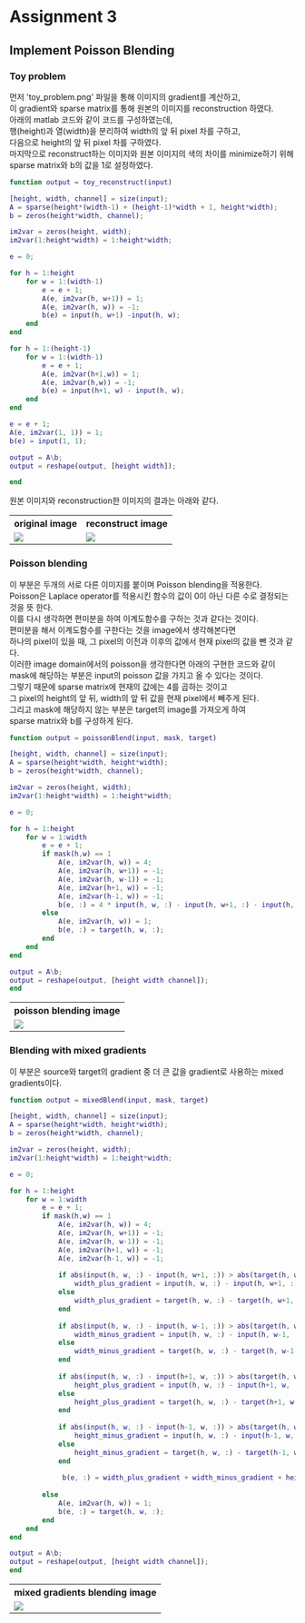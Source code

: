 # Assignment 3  
## Implement Poisson Blending  
### Toy problem  

먼저 'toy_problem.png' 파일을 통해 이미지의 gradient를 계산하고,  
이 gradient와 sparse matrix를 통해 원본의 이미지를 reconstruction 하였다.  
아래의 matlab 코드와 같이 코드를 구성하였는데,  
행(height)과 열(width)을 분리하여 width의 앞 뒤 pixel 차를 구하고,  
다음으로 height의 앞 뒤 pixel 차를 구하였다.  
마지막으로 reconstruct하는 이미지와 원본 이미지의 색의 차이를 minimize하기 위해  
sparse matrix와 b의 값을 1로 설정하였다.
```matlab
function output = toy_reconstruct(input)

[height, width, channel] = size(input);
A = sparse(height*(width-1) + (height-1)*width + 1, height*width);
b = zeros(height*width, channel);

im2var = zeros(height, width); 
im2var(1:height*width) = 1:height*width;

e = 0;

for h = 1:height
    for w = 1:(width-1)
        e = e + 1;
        A(e, im2var(h, w+1)) = 1; 
        A(e, im2var(h, w)) = -1;
        b(e) = input(h, w+1) -input(h, w);
    end
end

for h = 1:(height-1)
    for w = 1:(width-1)
        e = e + 1;
        A(e, im2var(h+1,w)) = 1;
        A(e, im2var(h,w)) = -1;
        b(e) = input(h+1, w) - input(h, w);
    end
end

e = e + 1;
A(e, im2var(1, 1)) = 1;
b(e) = input(1, 1);

output = A\b;
output = reshape(output, [height width]);

end
```
원본 이미지와 reconstruction한 이미지의 결과는 아래와 같다.

<table>
    <tr>
        <th>original image</th>
        <th>reconstruct image</th>
    </tr>
    <tr>
        <td><img src='./image/toy_problem.png'></td>
        <td><img src='./image/toy_recon.png'></td>
    </tr>
</table>

### Poisson blending  

이 부분은 두개의 서로 다른 이미지를 붙이며 Poisson blending을 적용한다.  
Poisson은 Laplace operator를 적용시킨 함수의 값이 0이 아닌 다른 수로 결정되는 것을 뜻 한다.  
이를 다시 생각하면 편미분을 하여 이계도함수를 구하는 것과 같다는 것이다.  
편미분을 해서 이계도함수를 구한다는 것을 image에서 생각해본다면  
하나의 pixel이 있을 때, 그 pixel의 이전과 이후의 값에서 현재 pixel의 값을 뺀 것과 같다.  
이러한 image domain에서의 poisson을 생각한다면 아래의 구현한 코드와 같이  
mask에 해당하는 부분은 input의 poisson 값을 가지고 올 수 있다는 것이다.  
그렇기 때문에 sparse matrix에 현재의 값에는 4를 곱하는 것이고  
그 pixel의 height의 앞 뒤, width의 앞 뒤 값을 현재 pixel에서 빼주게 된다.  
그리고 mask에 해당하지 않는 부분은 target의 image를 가져오게 하여  
sparse matrix와 b를 구성하게 된다.
```matlab
function output = poissonBlend(input, mask, target)

[height, width, channel] = size(input);
A = sparse(height*width, height*width);
b = zeros(height*width, channel);

im2var = zeros(height, width); 
im2var(1:height*width) = 1:height*width;

e = 0;

for h = 1:height
    for w = 1:width
        e = e + 1;
        if mask(h,w) == 1
            A(e, im2var(h, w)) = 4;
            A(e, im2var(h, w+1)) = -1;
            A(e, im2var(h, w-1)) = -1;
            A(e, im2var(h+1, w)) = -1;
            A(e, im2var(h-1, w)) = -1;
            b(e, :) = 4 * input(h, w, :) - input(h, w+1, :) - input(h, w-1, :) - input(h+1, w, :) - input(h-1, w, :);
        else
            A(e, im2var(h, w)) = 1;
            b(e, :) = target(h, w, :);
        end
    end
end

output = A\b;
output = reshape(output, [height width channel]);
end
```

<table>
    <tr>
        <th>poisson blending image</th>
    </tr>
    <tr>
        <td><img src='./image/poisson_blending.png'></td>
    </tr>
</table>

### Blending with mixed gradients  

이 부분은 source와 target의 gradient 중 더 큰 값을 gradient로 사용하는 mixed gradients이다.  

```matlab
function output = mixedBlend(input, mask, target)

[height, width, channel] = size(input);
A = sparse(height*width, height*width);
b = zeros(height*width, channel);

im2var = zeros(height, width); 
im2var(1:height*width) = 1:height*width;

e = 0;

for h = 1:height
    for w = 1:width
        e = e + 1;
        if mask(h,w) == 1
            A(e, im2var(h, w)) = 4; 
            A(e, im2var(h, w+1)) = -1;
            A(e, im2var(h, w-1)) = -1;
            A(e, im2var(h+1, w)) = -1;
            A(e, im2var(h-1, w)) = -1;
            
            if abs(input(h, w, :) - input(h, w+1, :)) > abs(target(h, w, :) - target(h, w+1, :))
                width_plus_gradient = input(h, w, :) - input(h, w+1, :);
            else
                width_plus_gradient = target(h, w, :) - target(h, w+1, :);
            end
            
            if abs(input(h, w, :) - input(h, w-1, :)) > abs(target(h, w, :) - target(h, w-1, :))
                width_minus_gradient = input(h, w, :) - input(h, w-1, :);
            else
                width_minus_gradient = target(h, w, :) - target(h, w-1, :);
            end
            
            if abs(input(h, w, :) - input(h+1, w, :)) > abs(target(h, w, :) - target(h+1, w, :))
                height_plus_gradient = input(h, w, :) - input(h+1, w, :);
            else
                height_plus_gradient = target(h, w, :) - target(h+1, w, :);
            end
            
            if abs(input(h, w, :) - input(h-1, w, :)) > abs(target(h, w, :) - target(h-1, w, :))
                height_minus_gradient = input(h, w, :) - input(h-1, w, :);
            else
                height_minus_gradient = target(h, w, :) - target(h-1, w, :);
            end
            
             b(e, :) = width_plus_gradient + width_minus_gradient + height_plus_gradient + height_minus_gradient;
            
        else
            A(e, im2var(h, w)) = 1;
            b(e, :) = target(h, w, :);
        end
    end
end

output = A\b;
output = reshape(output, [height width channel]);
end
```

<table>
    <tr>
        <th>mixed gradients blending image</th>
    </tr>
    <tr>
        <td><img src='./image/mixed_blending.png'></td>
    </tr>
</table>
